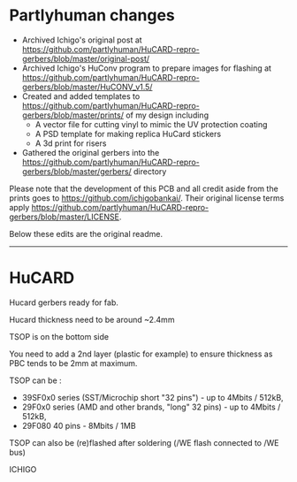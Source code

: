 # Partlyhuman changes

* Archived Ichigo's original post at https://github.com/partlyhuman/HuCARD-repro-gerbers/blob/master/original-post/
* Archived Ichigo's HuConv program to prepare images for flashing at https://github.com/partlyhuman/HuCARD-repro-gerbers/blob/master/HuCONV_v1.5/
* Created and added templates to https://github.com/partlyhuman/HuCARD-repro-gerbers/blob/master/prints/ of my design including
	* A vector file for cutting vinyl to mimic the UV protection coating
	* A PSD template for making replica HuCard stickers
	* A 3d print for risers
* Gathered the original gerbers into the https://github.com/partlyhuman/HuCARD-repro-gerbers/blob/master/gerbers/ directory

Please note that the development of this PCB and all credit aside from the prints goes to https://github.com/ichigobankai/. Their original license terms apply https://github.com/partlyhuman/HuCARD-repro-gerbers/blob/master/LICENSE.

Below these edits are the original readme.

---

# HuCARD
Hucard gerbers ready for fab.

Hucard thickness need to be around ~2.4mm

TSOP is on the bottom side

You need to add a 2nd layer (plastic for example) to ensure thickness as PBC tends to be 2mm at maximum.

TSOP can be :
- 39SF0x0 series (SST/Microchip short "32 pins") - up to 4Mbits / 512kB, 
- 29F0x0 series (AMD and other brands, "long" 32 pins) - up to 4Mbits / 512kB,
- 29F080 40 pins - 8Mbits / 1MB

TSOP can also be (re)flashed after soldering (/WE flash connected to /WE bus)

ICHIGO
